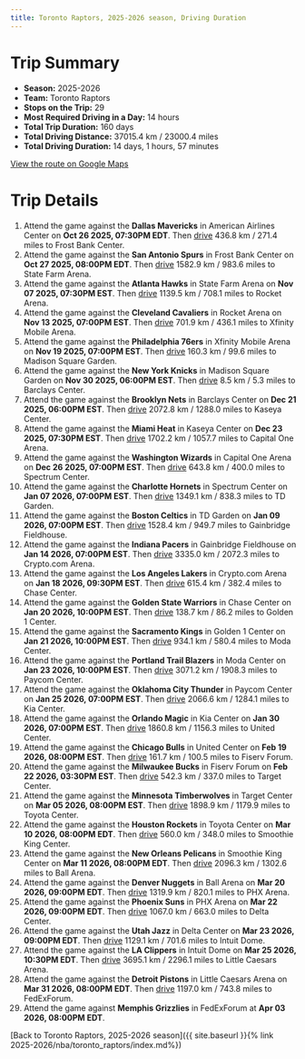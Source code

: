 ```yaml
---
title: Toronto Raptors, 2025-2026 season, Driving Duration
---
```


# Trip Summary
- **Season:** 2025-2026
- **Team:** Toronto Raptors
- **Stops on the Trip:** 29
- **Most Required Driving in a Day:** 14 hours
- **Total Trip Duration:** 160 days
- **Total Driving Distance:** 37015.4 km / 23000.4 miles
- **Total Driving Duration:** 14 days, 1 hours, 57 minutes

[View the route on Google Maps](https://www.google.com/maps/dir/American+Airlines+Center+Dallas+TX/Frost+Bank+Center+San+Antonio+TX/State+Farm+Arena+Atlanta+GA/Rocket+Arena+Cleveland+OH/Xfinity+Mobile+Arena+Philadelphia+PA/Madison+Square+Garden+New+York+NY/Barclays+Center+Brooklyn+NY/Kaseya+Center+Miami+FL/Capital+One+Arena+Washington+DC/Spectrum+Center+Charlotte+NC/TD+Garden+Boston+MA/Gainbridge+Fieldhouse+Indianapolis+IN/Crypto.com+Arena+Los+Angeles+CA/Chase+Center+San+Francisco+CA/Golden+1+Center+Sacramento+CA/Moda+Center+Portland+OR/Paycom+Center+Oklahoma+City+OK/Kia+Center+Orlando+FL/United+Center+Chicago+IL/Fiserv+Forum+Milwaukee+WI/Target+Center+Minneapolis+MN/Toyota+Center+Houston+TX/Smoothie+King+Center+New+Orleans+LA/Ball+Arena+Denver+CO/PHX+Arena+Phoenix+AZ/Delta+Center+Salt+Lake+City+UT/Intuit+Dome+Inglewood+CA/Little+Caesars+Arena+Detroit+MI/FedExForum+Memphis+TN)

# Trip Details
1. Attend the game against the **Dallas Mavericks** in American Airlines Center on **Oct 26 2025, 07:30PM EDT**. Then [drive](https://www.google.com/maps/dir/American+Airlines+Center+Dallas+TX/Frost+Bank+Center+San+Antonio+TX) 436.8 km / 271.4 miles to Frost Bank Center.
2. Attend the game against the **San Antonio Spurs** in Frost Bank Center on **Oct 27 2025, 08:00PM EDT**. Then [drive](https://www.google.com/maps/dir/Frost+Bank+Center+San+Antonio+TX/State+Farm+Arena+Atlanta+GA) 1582.9 km / 983.6 miles to State Farm Arena.
3. Attend the game against the **Atlanta Hawks** in State Farm Arena on **Nov 07 2025, 07:30PM EST**. Then [drive](https://www.google.com/maps/dir/State+Farm+Arena+Atlanta+GA/Rocket+Arena+Cleveland+OH) 1139.5 km / 708.1 miles to Rocket Arena.
4. Attend the game against the **Cleveland Cavaliers** in Rocket Arena on **Nov 13 2025, 07:00PM EST**. Then [drive](https://www.google.com/maps/dir/Rocket+Arena+Cleveland+OH/Xfinity+Mobile+Arena+Philadelphia+PA) 701.9 km / 436.1 miles to Xfinity Mobile Arena.
5. Attend the game against the **Philadelphia 76ers** in Xfinity Mobile Arena on **Nov 19 2025, 07:00PM EST**. Then [drive](https://www.google.com/maps/dir/Xfinity+Mobile+Arena+Philadelphia+PA/Madison+Square+Garden+New+York+NY) 160.3 km / 99.6 miles to Madison Square Garden.
6. Attend the game against the **New York Knicks** in Madison Square Garden on **Nov 30 2025, 06:00PM EST**. Then [drive](https://www.google.com/maps/dir/Madison+Square+Garden+New+York+NY/Barclays+Center+Brooklyn+NY) 8.5 km / 5.3 miles to Barclays Center.
7. Attend the game against the **Brooklyn Nets** in Barclays Center on **Dec 21 2025, 06:00PM EST**. Then [drive](https://www.google.com/maps/dir/Barclays+Center+Brooklyn+NY/Kaseya+Center+Miami+FL) 2072.8 km / 1288.0 miles to Kaseya Center.
8. Attend the game against the **Miami Heat** in Kaseya Center on **Dec 23 2025, 07:30PM EST**. Then [drive](https://www.google.com/maps/dir/Kaseya+Center+Miami+FL/Capital+One+Arena+Washington+DC) 1702.2 km / 1057.7 miles to Capital One Arena.
9. Attend the game against the **Washington Wizards** in Capital One Arena on **Dec 26 2025, 07:00PM EST**. Then [drive](https://www.google.com/maps/dir/Capital+One+Arena+Washington+DC/Spectrum+Center+Charlotte+NC) 643.8 km / 400.0 miles to Spectrum Center.
10. Attend the game against the **Charlotte Hornets** in Spectrum Center on **Jan 07 2026, 07:00PM EST**. Then [drive](https://www.google.com/maps/dir/Spectrum+Center+Charlotte+NC/TD+Garden+Boston+MA) 1349.1 km / 838.3 miles to TD Garden.
11. Attend the game against the **Boston Celtics** in TD Garden on **Jan 09 2026, 07:00PM EST**. Then [drive](https://www.google.com/maps/dir/TD+Garden+Boston+MA/Gainbridge+Fieldhouse+Indianapolis+IN) 1528.4 km / 949.7 miles to Gainbridge Fieldhouse.
12. Attend the game against the **Indiana Pacers** in Gainbridge Fieldhouse on **Jan 14 2026, 07:00PM EST**. Then [drive](https://www.google.com/maps/dir/Gainbridge+Fieldhouse+Indianapolis+IN/Crypto.com+Arena+Los+Angeles+CA) 3335.0 km / 2072.3 miles to Crypto.com Arena.
13. Attend the game against the **Los Angeles Lakers** in Crypto.com Arena on **Jan 18 2026, 09:30PM EST**. Then [drive](https://www.google.com/maps/dir/Crypto.com+Arena+Los+Angeles+CA/Chase+Center+San+Francisco+CA) 615.4 km / 382.4 miles to Chase Center.
14. Attend the game against the **Golden State Warriors** in Chase Center on **Jan 20 2026, 10:00PM EST**. Then [drive](https://www.google.com/maps/dir/Chase+Center+San+Francisco+CA/Golden+1+Center+Sacramento+CA) 138.7 km / 86.2 miles to Golden 1 Center.
15. Attend the game against the **Sacramento Kings** in Golden 1 Center on **Jan 21 2026, 10:00PM EST**. Then [drive](https://www.google.com/maps/dir/Golden+1+Center+Sacramento+CA/Moda+Center+Portland+OR) 934.1 km / 580.4 miles to Moda Center.
16. Attend the game against the **Portland Trail Blazers** in Moda Center on **Jan 23 2026, 10:00PM EST**. Then [drive](https://www.google.com/maps/dir/Moda+Center+Portland+OR/Paycom+Center+Oklahoma+City+OK) 3071.2 km / 1908.3 miles to Paycom Center.
17. Attend the game against the **Oklahoma City Thunder** in Paycom Center on **Jan 25 2026, 07:00PM EST**. Then [drive](https://www.google.com/maps/dir/Paycom+Center+Oklahoma+City+OK/Kia+Center+Orlando+FL) 2066.6 km / 1284.1 miles to Kia Center.
18. Attend the game against the **Orlando Magic** in Kia Center on **Jan 30 2026, 07:00PM EST**. Then [drive](https://www.google.com/maps/dir/Kia+Center+Orlando+FL/United+Center+Chicago+IL) 1860.8 km / 1156.3 miles to United Center.
19. Attend the game against the **Chicago Bulls** in United Center on **Feb 19 2026, 08:00PM EST**. Then [drive](https://www.google.com/maps/dir/United+Center+Chicago+IL/Fiserv+Forum+Milwaukee+WI) 161.7 km / 100.5 miles to Fiserv Forum.
20. Attend the game against the **Milwaukee Bucks** in Fiserv Forum on **Feb 22 2026, 03:30PM EST**. Then [drive](https://www.google.com/maps/dir/Fiserv+Forum+Milwaukee+WI/Target+Center+Minneapolis+MN) 542.3 km / 337.0 miles to Target Center.
21. Attend the game against the **Minnesota Timberwolves** in Target Center on **Mar 05 2026, 08:00PM EST**. Then [drive](https://www.google.com/maps/dir/Target+Center+Minneapolis+MN/Toyota+Center+Houston+TX) 1898.9 km / 1179.9 miles to Toyota Center.
22. Attend the game against the **Houston Rockets** in Toyota Center on **Mar 10 2026, 08:00PM EDT**. Then [drive](https://www.google.com/maps/dir/Toyota+Center+Houston+TX/Smoothie+King+Center+New+Orleans+LA) 560.0 km / 348.0 miles to Smoothie King Center.
23. Attend the game against the **New Orleans Pelicans** in Smoothie King Center on **Mar 11 2026, 08:00PM EDT**. Then [drive](https://www.google.com/maps/dir/Smoothie+King+Center+New+Orleans+LA/Ball+Arena+Denver+CO) 2096.3 km / 1302.6 miles to Ball Arena.
24. Attend the game against the **Denver Nuggets** in Ball Arena on **Mar 20 2026, 09:00PM EDT**. Then [drive](https://www.google.com/maps/dir/Ball+Arena+Denver+CO/PHX+Arena+Phoenix+AZ) 1319.9 km / 820.1 miles to PHX Arena.
25. Attend the game against the **Phoenix Suns** in PHX Arena on **Mar 22 2026, 09:00PM EDT**. Then [drive](https://www.google.com/maps/dir/PHX+Arena+Phoenix+AZ/Delta+Center+Salt+Lake+City+UT) 1067.0 km / 663.0 miles to Delta Center.
26. Attend the game against the **Utah Jazz** in Delta Center on **Mar 23 2026, 09:00PM EDT**. Then [drive](https://www.google.com/maps/dir/Delta+Center+Salt+Lake+City+UT/Intuit+Dome+Inglewood+CA) 1129.1 km / 701.6 miles to Intuit Dome.
27. Attend the game against the **LA Clippers** in Intuit Dome on **Mar 25 2026, 10:30PM EDT**. Then [drive](https://www.google.com/maps/dir/Intuit+Dome+Inglewood+CA/Little+Caesars+Arena+Detroit+MI) 3695.1 km / 2296.1 miles to Little Caesars Arena.
28. Attend the game against the **Detroit Pistons** in Little Caesars Arena on **Mar 31 2026, 08:00PM EDT**. Then [drive](https://www.google.com/maps/dir/Little+Caesars+Arena+Detroit+MI/FedExForum+Memphis+TN) 1197.0 km / 743.8 miles to FedExForum.
29. Attend the game against **Memphis Grizzlies** in FedExForum at **Apr 03 2026, 08:00PM EDT**.

[Back to Toronto Raptors, 2025-2026 season]({{ site.baseurl }}{% link 2025-2026/nba/toronto_raptors/index.md%})
